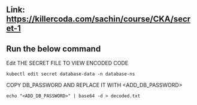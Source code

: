 ## Link: https://killercoda.com/sachin/course/CKA/secret-1

## Run the below command

Edit THE SECRET FILE TO VIEW ENCODED CODE
```
kubectl edit secret database-data -n database-ns

```

COPY DB_PASSWORD AND REPLACE IT WITH <ADD_DB_PASSWORD>
```
echo "<ADD_DB_PASSWORD>" | base64 -d > decoded.txt

```
